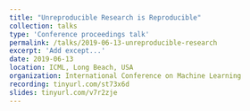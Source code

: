 ```yaml
---
title: "Unreproducible Research is Reproducible"
collection: talks
type: 'Conference proceedings talk'
permalink: /talks/2019-06-13-unreproducible-research
excerpt: 'Add except...'
date: 2019-06-13
location: ICML, Long Beach, USA
organization: International Conference on Machine Learning
recording: tinyurl.com/st73x6d
slides: tinyurl.com/v7r2zje
---
```



